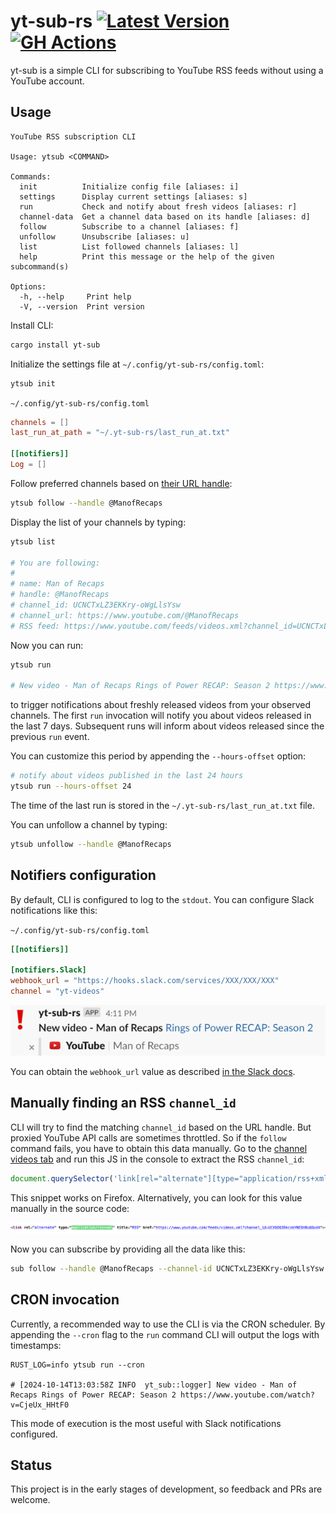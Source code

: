 # yt-sub-rs [![Latest Version](https://img.shields.io/crates/v/yt-sub-rs.svg)](https://crates.io/crates/yt-sub) [![GH Actions](https://github.com/pawurb/yt-sub-rs/actions/workflows/ci.yml/badge.svg)](https://github.com/pawurb/yt-sub-rs/actions)

yt-sub is a simple CLI for subscribing to YouTube RSS feeds without using a YouTube account.

## Usage

```text
YouTube RSS subscription CLI

Usage: ytsub <COMMAND>

Commands:
  init          Initialize config file [aliases: i]
  settings      Display current settings [aliases: s]
  run           Check and notify about fresh videos [aliases: r]
  channel-data  Get a channel data based on its handle [aliases: d]
  follow        Subscribe to a channel [aliases: f]
  unfollow      Unsubscribe [aliases: u]
  list          List followed channels [aliases: l]
  help          Print this message or the help of the given subcommand(s)

Options:
  -h, --help     Print help
  -V, --version  Print version
```

Install CLI:

```bash
cargo install yt-sub
```

Initialize the settings file at `~/.config/yt-sub-rs/config.toml`:

```bash
ytsub init
```

`~/.config/yt-sub-rs/config.toml`
```toml
channels = []
last_run_at_path = "~/.yt-sub-rs/last_run_at.txt"

[[notifiers]]
Log = []
```

Follow preferred channels based on [their URL handle](https://www.youtube.com/@ManofRecaps):

```bash
ytsub follow --handle @ManofRecaps
```

Display the list of your channels by typing:

```bash
ytsub list

# You are following:
#
# name: Man of Recaps
# handle: @ManofRecaps
# channel_id: UCNCTxLZ3EKKry-oWgLlsYsw
# channel_url: https://www.youtube.com/@ManofRecaps
# RSS feed: https://www.youtube.com/feeds/videos.xml?channel_id=UCNCTxLZ3EKKry-oWgLlsYsw

```

Now you can run: 

```bash
ytsub run

# New video - Man of Recaps Rings of Power RECAP: Season 2 https://www.youtube.com/watch?v=CjeUx_HHtF0
```

to trigger notifications about freshly released videos from your observed channels. The first `run` invocation will notify you about videos released in the last 7 days. Subsequent runs will inform about videos released since the previous `run` event.

You can customize this period by appending the `--hours-offset` option:

```bash
# notify about videos published in the last 24 hours
ytsub run --hours-offset 24 
```

The time of the last run is stored in the `~/.yt-sub-rs/last_run_at.txt` file.

You can unfollow a channel by typing:

```bash
ytsub unfollow --handle @ManofRecaps
```

## Notifiers configuration

By default, CLI is configured to log to the `stdout`. You can configure Slack notifications like this:

`~/.config/yt-sub-rs/config.toml`

```toml
[[notifiers]]

[notifiers.Slack]
webhook_url = "https://hooks.slack.com/services/XXX/XXX/XXX"
channel = "yt-videos"
```

![Slack notification](https://github.com/pawurb/yt-sub-rs/raw/main/assets/slack-notification.png)

You can obtain the `webhook_url` value as described [in the Slack docs](https://api.slack.com/messaging/webhooks).

## Manually finding an RSS `channel_id`

CLI will try to find the matching `channel_id` based on the URL handle. But proxied YouTube API calls are sometimes throttled. So if the `follow` command fails, you have to obtain this data manually. Go to the [channel videos tab](https://www.youtube.com/@ManofRecaps/videos) and run this JS in the console to extract the RSS `channel_id`:

```javascript
document.querySelector('link[rel="alternate"][type="application/rss+xml"]').href.match(/channel_id=([^&]+)/)[1];
```
This snippet works on Firefox. Alternatively, you can look for this value manually in the source code: 

![RSS feed](https://github.com/pawurb/yt-sub-rs/raw/main/assets/youtube-rss.png)

Now you can subscribe by providing all the data like this:

```bash
sub follow --handle @ManofRecaps --channel-id UCNCTxLZ3EKKry-oWgLlsYsw --desc 'Man of Recaps'
```

## CRON invocation

Currently, a recommended way to use the CLI is via the CRON scheduler. By appending the `--cron` flag to the `run` command CLI will output the logs with timestamps:

```
RUST_LOG=info ytsub run --cron

# [2024-10-14T13:03:58Z INFO  yt_sub::logger] New video - Man of Recaps Rings of Power RECAP: Season 2 https://www.youtube.com/watch?v=CjeUx_HHtF0
```

This mode of execution is the most useful with Slack notifications configured.

## Status

This project is in the early stages of development, so feedback and PRs are welcome.
